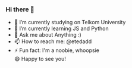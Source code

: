### Hi there 👋

<!--
**llassingan/llassingan** is a ✨ _special_ ✨ repository because its `README.md` (this file) appears on your GitHub profile.-->

- 🔭 I’m currently studying on Telkom University
- 🌱 I’m currently learning JS and Python
- 💬 Ask me about Anything :)
- 📫 How to reach me: @etedadd
- ⚡ Fun fact: I'm a noobie, whoopsie
<br> 😄 Happy to see you!


